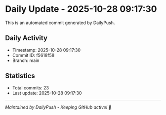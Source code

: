# Daily Update - 2025-10-28 09:17:30

This is an automated commit generated by DailyPush.

## Daily Activity
- Timestamp: 2025-10-28 09:17:30
- Commit ID: f5618f58
- Branch: main

## Statistics
- Total commits: 23
- Last update: 2025-10-28 09:17:30

---
*Maintained by DailyPush - Keeping GitHub active! 🚀*
